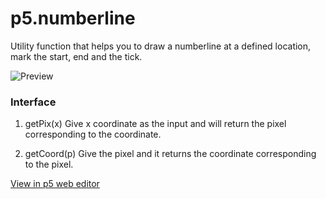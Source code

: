 # p5.numberline

Utility function that helps you to draw a numberline at a defined location, mark the start, end and the tick.

![Preview](https://i.ibb.co/tDsb265/Screenshot-from-2021-02-08-08-40-30.png)

### Interface

1. getPix(x)
Give x coordinate as the input and will return the pixel corresponding to the coordinate.

2. getCoord(p)
Give the pixel and it returns the coordinate corresponding to the pixel.

[View in p5 web editor](https://editor.p5js.org/jithunni.ks/sketches/PbV1OHyrk)
